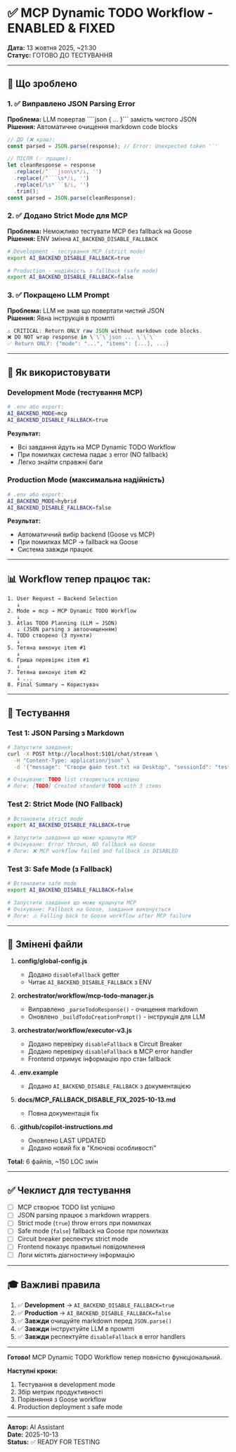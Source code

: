 # ✅ MCP Dynamic TODO Workflow - ENABLED & FIXED

**Дата:** 13 жовтня 2025, ~21:30  
**Статус:** ГОТОВО ДО ТЕСТУВАННЯ

---

## 🎯 Що зроблено

### 1. ✅ Виправлено JSON Parsing Error
**Проблема:** LLM повертав ````json { ... }``` замість чистого JSON  
**Рішення:** Автоматичне очищення markdown code blocks  

```javascript
// ДО (❌ краш):
const parsed = JSON.parse(response); // Error: Unexpected token '`'

// ПІСЛЯ (✅ працює):
let cleanResponse = response
  .replace(/^```json\s*/i, '')
  .replace(/^```\s*/i, '')
  .replace(/\s*```$/i, '')
  .trim();
const parsed = JSON.parse(cleanResponse);
```

### 2. ✅ Додано Strict Mode для MCP
**Проблема:** Неможливо тестувати MCP без fallback на Goose  
**Рішення:** ENV змінна `AI_BACKEND_DISABLE_FALLBACK`  

```bash
# Development - тестування MCP (strict mode)
export AI_BACKEND_DISABLE_FALLBACK=true

# Production - надійність з fallback (safe mode)
export AI_BACKEND_DISABLE_FALLBACK=false
```

### 3. ✅ Покращено LLM Prompt
**Проблема:** LLM не знав що повертати чистий JSON  
**Рішення:** Явна інструкція в промпті  

```javascript
⚠️ CRITICAL: Return ONLY raw JSON without markdown code blocks.
❌ DO NOT wrap response in \`\`\`json ... \`\`\` 
✅ Return ONLY: {"mode": "...", "items": [...], ...}
```

---

## 🚀 Як використовувати

### Development Mode (тестування MCP)
```bash
# .env або export:
AI_BACKEND_MODE=mcp
AI_BACKEND_DISABLE_FALLBACK=true
```

**Результат:**
- Всі завдання йдуть на MCP Dynamic TODO Workflow
- При помилках система падає з error (NO fallback)
- Легко знайти справжні баги

### Production Mode (максимальна надійність)
```bash
# .env або export:
AI_BACKEND_MODE=hybrid
AI_BACKEND_DISABLE_FALLBACK=false
```

**Результат:**
- Автоматичний вибір backend (Goose vs MCP)
- При помилках MCP → fallback на Goose
- Система завжди працює

---

## 📊 Workflow тепер працює так:

```
1. User Request → Backend Selection
   ↓
2. Mode = mcp → MCP Dynamic TODO Workflow
   ↓
3. Atlas TODO Planning (LLM → JSON)
   ↓ (JSON parsing з автоочищенням)
4. TODO створено (3 пункти)
   ↓
5. Тетяна виконує item #1
   ↓
6. Гриша перевіряє item #1
   ↓
7. Тетяна виконує item #2
   ↓ ...
8. Final Summary → Користувач
```

---

## 🧪 Тестування

### Test 1: JSON Parsing з Markdown
```bash
# Запустити завдання:
curl -X POST http://localhost:5101/chat/stream \
  -H "Content-Type: application/json" \
  -d '{"message": "Створи файл test.txt на Desktop", "sessionId": "test1"}'

# Очікуване: TODO list створюється успішно
# Логи: [TODO] Created standard TODO with 3 items
```

### Test 2: Strict Mode (NO Fallback)
```bash
# Встановити strict mode
export AI_BACKEND_DISABLE_FALLBACK=true

# Запустити завдання що може крашнути MCP
# Очікуване: Error thrown, NO fallback на Goose
# Логи: ❌ MCP workflow failed and fallback is DISABLED
```

### Test 3: Safe Mode (з Fallback)
```bash
# Встановити safe mode
export AI_BACKEND_DISABLE_FALLBACK=false

# Запустити завдання що може крашнути MCP
# Очікуване: Fallback на Goose, завдання виконується
# Логи: ⚠️ Falling back to Goose workflow after MCP failure
```

---

## 📂 Змінені файли

1. **config/global-config.js**
   - Додано `disableFallback` getter
   - Читає `AI_BACKEND_DISABLE_FALLBACK` з ENV

2. **orchestrator/workflow/mcp-todo-manager.js**
   - Виправлено `_parseTodoResponse()` - очищення markdown
   - Оновлено `_buildTodoCreationPrompt()` - інструкція для LLM

3. **orchestrator/workflow/executor-v3.js**
   - Додано перевірку `disableFallback` в Circuit Breaker
   - Додано перевірку `disableFallback` в MCP error handler
   - Frontend отримує інформацію про стан fallback

4. **.env.example**
   - Додано `AI_BACKEND_DISABLE_FALLBACK` з документацією

5. **docs/MCP_FALLBACK_DISABLE_FIX_2025-10-13.md**
   - Повна документація fix

6. **.github/copilot-instructions.md**
   - Оновлено LAST UPDATED
   - Додано новий fix в "Ключові особливості"

**Total:** 6 файлів, ~150 LOC змін

---

## ✅ Чеклист для тестування

- [ ] MCP створює TODO list успішно
- [ ] JSON parsing працює з markdown wrappers
- [ ] Strict mode (`true`) throw errors при помилках
- [ ] Safe mode (`false`) fallback на Goose при помилках
- [ ] Circuit breaker респектує strict mode
- [ ] Frontend показує правильні повідомлення
- [ ] Логи містять діагностичну інформацію

---

## 🎓 Важливі правила

1. ✅ **Development** → `AI_BACKEND_DISABLE_FALLBACK=true`
2. ✅ **Production** → `AI_BACKEND_DISABLE_FALLBACK=false`
3. ✅ **Завжди** очищуйте markdown перед `JSON.parse()`
4. ✅ **Завжди** інструктуйте LLM в промпті
5. ✅ **Завжди** респектуйте `disableFallback` в error handlers

---

**Готово!** MCP Dynamic TODO Workflow тепер повністю функціональний.

**Наступні кроки:**
1. Тестування в development mode
2. Збір метрик продуктивності
3. Порівняння з Goose workflow
4. Production deployment з safe mode

---

**Автор:** AI Assistant  
**Date:** 2025-10-13  
**Status:** ✅ READY FOR TESTING
